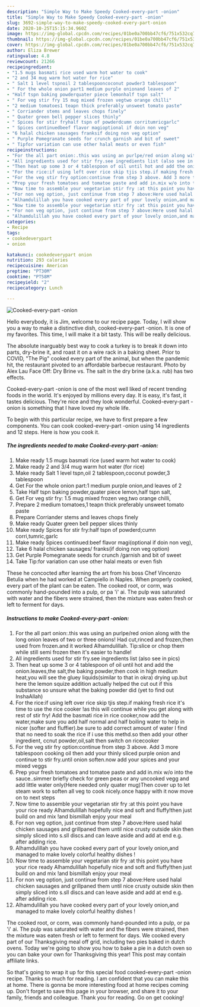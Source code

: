 ```yaml
---
description: "Simple Way to Make Speedy Cooked-every-part -onion"
title: "Simple Way to Make Speedy Cooked-every-part -onion"
slug: 3692-simple-way-to-make-speedy-cooked-every-part-onion
date: 2020-10-25T15:15:34.960Z
image: https://img-global.cpcdn.com/recipes/01be0a700bb47cf6/751x532cq70/cooked-every-part-onion-recipe-main-photo.jpg
thumbnail: https://img-global.cpcdn.com/recipes/01be0a700bb47cf6/751x532cq70/cooked-every-part-onion-recipe-main-photo.jpg
cover: https://img-global.cpcdn.com/recipes/01be0a700bb47cf6/751x532cq70/cooked-every-part-onion-recipe-main-photo.jpg
author: Eliza Brewer
ratingvalue: 4.8
reviewcount: 21266
recipeingredient:
- "1.5 mugs basmati rice used warm hot water to cook"
- "2 and 34 mug warm hot water for rice"
- " Salt 1 level tspnoil 2 tablespooncoconut powder3 tablespoon"
- " For the whole onion part1 medium purple onionand leaves of 2"
- "Half tspn baking powderquater piece lemonhalf tspn salt"
- " For veg stir fry 15 mug mixed frozen vegtwo orange chilli"
- "2 medium tomatoes1 teapn thick preferably unsweet tomato paste"
- " Corriander stems and leaves chops finely"
- " Quater green bell pepper slices thinly"
- " Spices for stir fryhalf tspn of powderdcumn corritumricgarlc"
- " Spices continuedbeef flavor magioptional if doin non veg"
- "6 halal chicken sausages franksif doing non veg option"
- " Purple Pomegranate seeds for crunch garnish and bit of sweet"
- " Tipfor variation can use other halal meats or even fish"
recipeinstructions:
- "For the all part onion:.this was using an purlpe/red onion along with the long onion leaves of two or three onions! Had cut,rinced and frozen,then used from frozen.and it worked Alhamdulillah. Tip:slice or chop them while still semi frozen then it&#39;s easier to handle!"
- "All ingredients used for stir fry.see ingredients list (also see in pics)"
- "Then heat up some 3 or 4 tablespoon of oil until hot and add the onion.leaves,the salt,the baking powder,then cook in high medium heat,you will see the gluey liquids(similar to that in okra) drying up.but here the lemon squize addition actually helped the cut out if this substance so unsure what the baking powder did (yet to find out InshaAllah)"
- "For the rice:if using left over rice skip tjis step.if making fresh rice it&#39;s time to use the rice cooker !as this will continue while you get along with rest of stir fry! Add the basmati rice in rice cooker,now add the water,make sure you add half normal and half boiling water to help in nicer (softer and fluffier).be sure to add correct amount of water I find that no need to soak the rice if i use this methd.so then add your other ingredient, ccnut powder,oil,salt then switch on ricecooker"
- "For the veg stir fry option:continue from step 3 above. Add 3 more tablespoon cooking oil then add your thinly sliced purple onion and continue to stir fry.until onion soften.now add your spices and your mixed veggs"
- "Prep your fresh tomatoes and tomatoe paste and add in.mix w/o into the sauce..simmer briefly check for green peas or any uncooked vegg and add little water only(Here needed only quater mug)Then cover up to let steam work to soften all veg to cook nicely.once happy with it now move on to next steps"
- "Now time to assemble your vegetarian stir fry :at this point you have your rice ready Alhamdulillah hopefully nice and soft and fluffy!then just build on and mix !and bismillah enjoy your meal"
- "For non veg option, just continue from step 7 above:Here used halal chicken sausages and grillpaned them until nice crusty outside skin then simply sliced into s.sll discs.and can leave aside and add at end e.g. after adding rice."
- "Alhamdulillah you have cooked every part of your lovely onion,and managed to make lovely colorful healthy dishes !"
- "Now time to assemble your vegetarian stir fry :at this point you have your rice ready Alhamdulillah hopefully nice and soft and fluffy!then just build on and mix !and bismillah enjoy your meal"
- "For non veg option, just continue from step 7 above:Here used halal chicken sausages and grillpaned them until nice crusty outside skin then simply sliced into s.sll discs.and can leave aside and add at end e.g. after adding rice."
- "Alhamdulillah you have cooked every part of your lovely onion,and managed to make lovely colorful healthy dishes !"
categories:
- Recipe
tags:
- cookedeverypart
- onion

katakunci: cookedeverypart onion 
nutrition: 293 calories
recipecuisine: American
preptime: "PT30M"
cooktime: "PT58M"
recipeyield: "2"
recipecategory: Lunch

---
```



![Cooked-every-part -onion](https://img-global.cpcdn.com/recipes/01be0a700bb47cf6/751x532cq70/cooked-every-part-onion-recipe-main-photo.jpg)

Hello everybody, it is Jim, welcome to our recipe page. Today, I will show you a way to make a distinctive dish, cooked-every-part -onion. It is one of my favorites. This time, I will make it a bit tasty. This will be really delicious.

The absolute inarguably best way to cook a turkey is to break it down into parts, dry-brine it, and roast it on a wire rack in a baking sheet. Prior to COVID, &#34;The Pig&#34; cooked every part of the animal, but when the pandemic hit, the restaurant pivoted to an affordable barbecue restaurant. Photo by Alex Lau Face Off: Dry Brine vs. The salt in the dry brine (a.k.a. rub) has two effects.

Cooked-every-part -onion is one of the most well liked of recent trending foods in the world. It's enjoyed by millions every day. It is easy, it's fast, it tastes delicious. They're nice and they look wonderful. Cooked-every-part -onion is something that I have loved my whole life.


To begin with this particular recipe, we have to first prepare a few components. You can cook cooked-every-part -onion using 14 ingredients and 12 steps. Here is how you cook it.

<!--inarticleads1-->

##### The ingredients needed to make Cooked-every-part -onion:

1. Make ready 1.5 mugs basmati rice (used warm hot water to cook)
1. Make ready 2 and 3/4 mug warm hot water (for rice)
1. Make ready  Salt 1 level tspn,oil 2 tablespoon,coconut powder,3 tablespoon
1. Get  For the whole onion part:1 medium purple onion,and leaves of 2
1. Take Half tspn baking powder,quater piece lemon,half tspn salt,
1. Get  For veg stir fry: 1.5 mug mixed frozen veg,two orange chilli,
1. Prepare 2 medium tomatoes,1 teapn thick preferably unsweet tomato paste
1. Prepare  Corriander stems and leaves chops finely
1. Make ready  Quater green bell pepper slices thinly
1. Make ready  Spices for stir fry:half tspn of powderd;cumn corri,tumric,garlc
1. Make ready  Spices continued:beef flavor magi(optional if doin non veg),
1. Take 6 halal chicken sausages/ franks(if doing non veg option)
1. Get  Purple Pomegranate seeds for crunch /garnish and bit of sweet
1. Take  Tip:for variation can use other halal meats or even fish


These he concocted after learning the art from his boss Chef Vincenzo Betulia when he had worked at Campiello in Naples. When properly cooked, every part of the plant can be eaten. The cooked root, or corm, was commonly hand-pounded into a pulp, or pa &#39;i&#39; ai. The pulp was saturated with water and the fibers were strained, then the mixture was eaten fresh or left to ferment for days. 

<!--inarticleads2-->

##### Instructions to make Cooked-every-part -onion:

1. For the all part onion:.this was using an purlpe/red onion along with the long onion leaves of two or three onions! Had cut,rinced and frozen,then used from frozen.and it worked Alhamdulillah. Tip:slice or chop them while still semi frozen then it&#39;s easier to handle!
1. All ingredients used for stir fry.see ingredients list (also see in pics)
1. Then heat up some 3 or 4 tablespoon of oil until hot and add the onion.leaves,the salt,the baking powder,then cook in high medium heat,you will see the gluey liquids(similar to that in okra) drying up.but here the lemon squize addition actually helped the cut out if this substance so unsure what the baking powder did (yet to find out InshaAllah)
1. For the rice:if using left over rice skip tjis step.if making fresh rice it&#39;s time to use the rice cooker !as this will continue while you get along with rest of stir fry! Add the basmati rice in rice cooker,now add the water,make sure you add half normal and half boiling water to help in nicer (softer and fluffier).be sure to add correct amount of water I find that no need to soak the rice if i use this methd.so then add your other ingredient, ccnut powder,oil,salt then switch on ricecooker
1. For the veg stir fry option:continue from step 3 above. Add 3 more tablespoon cooking oil then add your thinly sliced purple onion and continue to stir fry.until onion soften.now add your spices and your mixed veggs
1. Prep your fresh tomatoes and tomatoe paste and add in.mix w/o into the sauce..simmer briefly check for green peas or any uncooked vegg and add little water only(Here needed only quater mug)Then cover up to let steam work to soften all veg to cook nicely.once happy with it now move on to next steps
1. Now time to assemble your vegetarian stir fry :at this point you have your rice ready Alhamdulillah hopefully nice and soft and fluffy!then just build on and mix !and bismillah enjoy your meal
1. For non veg option, just continue from step 7 above:Here used halal chicken sausages and grillpaned them until nice crusty outside skin then simply sliced into s.sll discs.and can leave aside and add at end e.g. after adding rice.
1. Alhamdulillah you have cooked every part of your lovely onion,and managed to make lovely colorful healthy dishes !
1. Now time to assemble your vegetarian stir fry :at this point you have your rice ready Alhamdulillah hopefully nice and soft and fluffy!then just build on and mix !and bismillah enjoy your meal
1. For non veg option, just continue from step 7 above:Here used halal chicken sausages and grillpaned them until nice crusty outside skin then simply sliced into s.sll discs.and can leave aside and add at end e.g. after adding rice.
1. Alhamdulillah you have cooked every part of your lovely onion,and managed to make lovely colorful healthy dishes !


The cooked root, or corm, was commonly hand-pounded into a pulp, or pa &#39;i&#39; ai. The pulp was saturated with water and the fibers were strained, then the mixture was eaten fresh or left to ferment for days. We cooked every part of our Thanksgiving meal off grid, including two pies baked in dutch ovens. Today we&#39;re going to show you how to bake a pie in a dutch oven so you can bake your own for Thanksgiving this year! This post may contain affiliate links. 

So that's going to wrap it up for this special food cooked-every-part -onion recipe. Thanks so much for reading. I am confident that you can make this at home. There is gonna be more interesting food at home recipes coming up. Don't forget to save this page in your browser, and share it to your family, friends and colleague. Thank you for reading. Go on get cooking!
